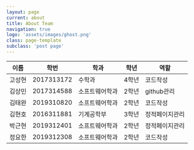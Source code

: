 ```yaml
---
layout: page
current: about
title: About Team
navigation: true
logo: 'assets/images/ghost.png'
class: page-template
subclass: 'post page'
---
```


|이름|학번|학과|학년|역할|
|---|---|---|---|---|
|고성현|2017313172|수학과|4학년|코드작성|
|김상민|2017314588|소프트웨어학과|2학년|github관리|
|김태완|2019310820|소프트웨어학과|2학년|코드작성|
|김현호|2016311881|기계공학부|3학년|정적페이지관리|
|박근현|2019312401|소프트웨어학과|2학년|정적페이지관리|
|정요한|2019312308|소프트웨어학과|2학년|코드작성|
